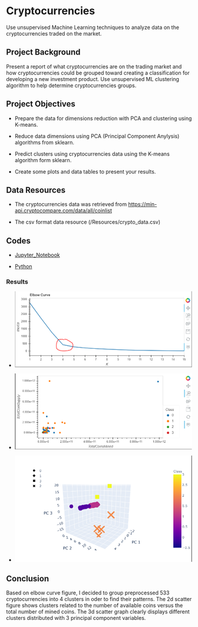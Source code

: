 # Cryptocurrencies

Use unsupervised Machine Learning techniques to analyze data on the cryptocurrencies traded on the market.

## Project Background

Present a report of what cryptocurrencies are on the trading market and how cryptocurrencies could be grouped toward creating a classification for developing a new investment product. Use unsupervised ML clustering algorithm to help determine cryptocurrencies groups.

## Project Objectives

- Prepare the data for dimensions reduction with PCA and clustering using K-means.

- Reduce data dimensions using PCA (Principal Component Anylysis) algorithms from sklearn.

- Predict clusters using cryptocurrencies data using the K-means algorithm form sklearn.

- Create some plots and data tables to present your results.

## Data Resources

- The cryptocurrencies data was retrieved from <https://min-api.cryptocompare.com/data/all/coinlist>

- The csv format data resource (/Resources/crypto_data.csv)

## Codes

- [Jupyter_Notebook](/crypto_PCA_kmeans.ipynb) 

- [Python](/crypto_PCA_kmeans.py)

### Results

- ![Elbow_curve](/Elbow_curve.PNG)

- ![2d_scatter_plot](/2d_scatter_plot.PNG)

- ![3d_scatter_plot](/3d_scatter_plot.PNG)

## Conclusion

Based on elbow curve figure, I decided to group preprocessed 533 cryptocurrencies into 4 clusters in oder to find their patterns. The 2d scatter figure shows clusters related to the number of available coins versus the total number of mined coins. The 3d scatter graph clearly displays different clusters distributed with 3 principal component variables.
